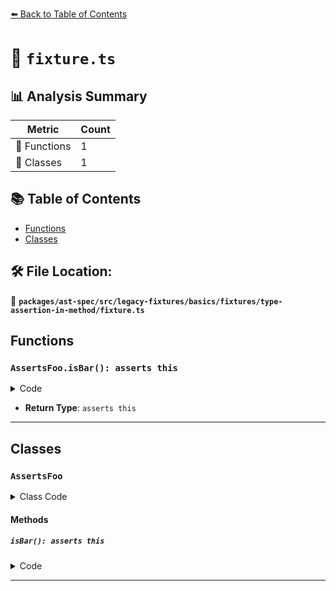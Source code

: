 [⬅️ Back to Table of Contents](../../../../../../../index.md)

# 📄 `fixture.ts`

## 📊 Analysis Summary

| Metric | Count |
|--------|-------|
| 🔧 Functions | 1 |
| 🧱 Classes | 1 |

## 📚 Table of Contents

- [Functions](#functions)
- [Classes](#classes)

## 🛠️ File Location:
📂 **`packages/ast-spec/src/legacy-fixtures/basics/fixtures/type-assertion-in-method/fixture.ts`**

## Functions

### `AssertsFoo.isBar(): asserts this`

<details><summary>Code</summary>

```ts
isBar(): asserts this {
    return;
  }
```
</details>

- **Return Type**: `asserts this`

---

## Classes

### `AssertsFoo`

<details><summary>Class Code</summary>

```ts
class AssertsFoo {
  isBar(): asserts this {
    return;
  }
  isBaz = (): asserts this => {
    return;
  };
}
```
</details>

#### Methods

##### `isBar(): asserts this`

<details><summary>Code</summary>

```ts
isBar(): asserts this {
    return;
  }
```
</details>


---